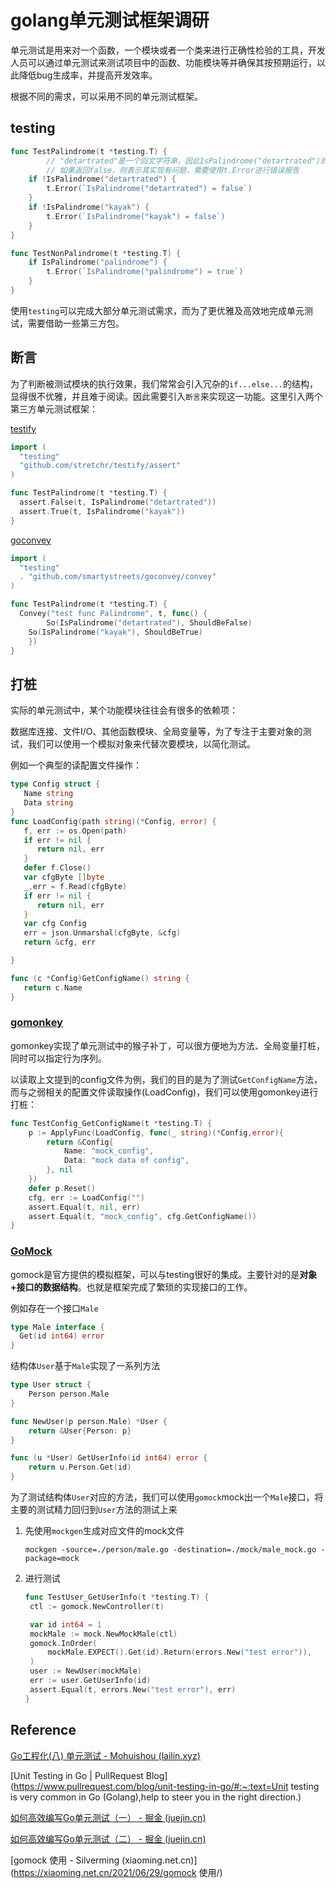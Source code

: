 # golang单元测试框架调研

单元测试是用来对一个函数，一个模块或者一个类来进行正确性检验的工具，开发人员可以通过单元测试来测试项目中的函数、功能模块等并确保其按预期运行，以此降低bug生成率，并提高开发效率。

根据不同的需求，可以采用不同的单元测试框架。

## testing

~~~go
func TestPalindrome(t *testing.T) {
        // "detartrated"是一个回文字符串，因此IsPalindrome("detartrated")的返回值应该为true
        // 如果返回false，则表示其实现有问题，需要使用t.Error进行错误报告
	if !IsPalindrome("detartrated") {
	    t.Error(`IsPalindrome("detartrated") = false`)
	}
	if !IsPalindrome("kayak") {
	    t.Error(`IsPalindrome("kayak") = false`)
	}
}

func TestNonPalindrome(t *testing.T) {
    if IsPalindrome("palindrome") {
        t.Error(`IsPalindrome("palindrome") = true`) 
    }
}
~~~

使用`testing`可以完成大部分单元测试需求，而为了更优雅及高效地完成单元测试，需要借助一些第三方包。

## 断言

为了判断被测试模块的执行效果，我们常常会引入冗杂的`if...else...`的结构，显得很不优雅，并且难于阅读。因此需要引入`断言`来实现这一功能。这里引入两个第三方单元测试框架：

[testify](https://github.com/stretchr/testify)

~~~go
import (
  "testing"
  "github.com/stretchr/testify/assert"
)

func TestPalindrome(t *testing.T) {
  assert.False(t, IsPalindrome("detartrated"))
  assert.True(t, IsPalindrome("kayak"))
}
~~~

[goconvey](github.com/smartystreets/goconvey)

~~~go
import (
  "testing"
  . "github.com/smartystreets/goconvey/convey"
)

func TestPalindrome(t *testing.T) {
  Convey("test func Palindrome", t, func() {
		So(IsPalindrome("detartrated"), ShouldBeFalse)
    So(IsPalindrome("kayak"), ShouldBeTrue)
	})
}
~~~

## 打桩

实际的单元测试中，某个功能模块往往会有很多的依赖项：

数据库连接、文件I/O、其他函数模块、全局变量等，为了专注于主要对象的测试，我们可以使用一个模拟对象来代替次要模块，以简化测试。

例如一个典型的读配置文件操作：

```go
type Config struct {
   Name string
   Data string
}
func LoadConfig(path string)(*Config, error) {
   f, err := os.Open(path)
   if err != nil {
      return nil, err
   }
   defer f.Close()
   var cfgByte []byte
   _,err = f.Read(cfgByte)
   if err != nil {
      return nil, err
   }
   var cfg Config
   err = json.Unmarshal(cfgByte, &cfg)
   return &cfg, err

}

func (c *Config)GetConfigName() string {
   return c.Name
}
```

### [gomonkey](https://github.com/agiledragon/gomonkey)

gomonkey实现了单元测试中的猴子补丁，可以很方便地为方法、全局变量打桩，同时可以指定行为序列。

以读取上文提到的config文件为例，我们的目的是为了测试`GetConfigName`方法，而与之弱相关的配置文件读取操作(LoadConfig)，我们可以使用gomonkey进行打桩：

~~~go
func TestConfig_GetConfigName(t *testing.T) {
	p := ApplyFunc(LoadConfig, func(_ string)(*Config,error){
		return &Config{
			Name: "mock_config",
			Data: "mock data of config",
		}, nil
	})
	defer p.Reset()
	cfg, err := LoadConfig("")
	assert.Equal(t, nil, err)
	assert.Equal(t, "mock_config", cfg.GetConfigName())
}
~~~

### [GoMock](https://github.com/golang/mock)

gomock是官方提供的模拟框架，可以与testing很好的集成。主要针对的是**对象+接口的数据结构**。也就是框架完成了繁琐的实现接口的工作。

例如存在一个接口`Male`

~~~go
type Male interface {
  Get(id int64) error 
}
~~~

结构体`User`基于`Male`实现了一系列方法

~~~go
type User struct {
	Person person.Male
}

func NewUser(p person.Male) *User {
	return &User{Person: p}
}

func (u *User) GetUserInfo(id int64) error {
	return u.Person.Get(id)
}
~~~

为了测试结构体`User`对应的方法，我们可以使用`gomock`mock出一个`Male`接口，将主要的测试精力回归到`User`方法的测试上来

1. 先使用`mockgen`生成对应文件的mock文件

   ~~~shell
   mockgen -source=./person/male.go -destination=./mock/male_mock.go -package=mock
   ~~~

2. 进行测试

   ~~~go
   func TestUser_GetUserInfo(t *testing.T) {
   	ctl := gomock.NewController(t)
   
   	var id int64 = 1
   	mockMale := mock.NewMockMale(ctl)
   	gomock.InOrder(
   		mockMale.EXPECT().Get(id).Return(errors.New("test error")),
   	)
   	user := NewUser(mockMale)
   	err := user.GetUserInfo(id)
   	assert.Equal(t, errors.New("test error"), err)
   }
   ~~~

## Reference

[Go工程化(八) 单元测试 - Mohuishou (lailin.xyz)](https://lailin.xyz/post/go-training-week4-unit-test.html)

[Unit Testing in Go | PullRequest Blog](https://www.pullrequest.com/blog/unit-testing-in-go/#:~:text=Unit testing is very common in Go (Golang),help to steer you in the right direction.)

[如何高效编写Go单元测试（一） - 掘金 (juejin.cn)](https://juejin.cn/post/6908938380114034701)

[如何高效编写Go单元测试（二） - 掘金 (juejin.cn)](https://juejin.cn/post/6916134886022037511)

[gomock 使用 - Silverming (xiaoming.net.cn)](https://xiaoming.net.cn/2021/06/29/gomock 使用/)

